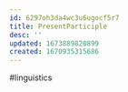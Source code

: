```yaml
---
id: 6297oh3da4wc3u6ugocf5r7
title: PresentParticiple
desc: ''
updated: 1673889820899
created: 1670935315686
---
```


#linguistics
